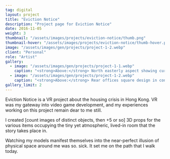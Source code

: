 ```yaml
---
tag: digital
layout: project
title: "Eviction Notice"
description: "Project page for Eviction Notice"
date: 2016-11-05
weight: 3
thumbnail: "/assets/images/projects/eviction-notice/thumb.png"
thumbnail-hover: "/assets/images/projects/eviction-notice/thumb-hover.png"
image: "/assets/images/gen/projects/project-1-2.webp"
client: "Personal"
role: "Artist"
gallery:
  - image: "/assets/images/gen/projects/project-1-1.webp"
    caption: "<strong>Above:</strong> North easterly aspect showing curved design"
  - image: "/assets/images/gen/projects/project-1-2.webp"
    caption: "<strong>Above:</strong> Rear offices square design in contrast"
gallery_limit: 2
---
```


Eviction Notice is a VR project about the housing crisis in Hong Kong. VR was my gateway into video game development, and my experiences working on this project remain dear to me still.

I created [count images of distinct objects, then +5 or so] 3D props for the various items occupying the tiny yet atmospheric, lived-in room that the story takes place in.

Watching my models manifest themselves into the near-perfect illusion of physical space around me was so. sick. It set me on the path that I walk today.